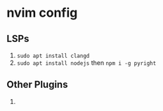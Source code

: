 # nvim config

## LSPs

1. `sudo apt install clangd`
2. `sudo apt install nodejs` then `npm i -g pyright`

## Other Plugins

1.

